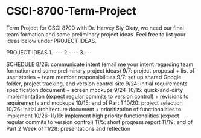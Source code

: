 # CSCI-8700-Term-Project
Term Project for CSCI 8700 with Dr. Harvey Siy
Okay, we need our final team formation and some preliminary project ideas.  Feel free to list your ideas below under PROJECT IDEAS.

PROJECT IDEAS
1.----
2.----
3.---


SCHEDULE
8/26: communicate intent (email me your intent regarding team formation and some preliminary project ideas)
9/7: project proposal + list of user stories + team member responsibilities
9/7: set up shared Google folder, project tracking, and version control site
9/24: initial requirements specification document + screen mockups
9/24-10/15: quick-and-dirty implementation (expect regular commits to version control) + revisions to requirements and mockups
10/15: end of Part 1
10/20: project selection
10/26: initial architecture document + prioritization of functionalities to implement
10/26-11/19: implement high priority functionalities (expect regular commits to version control)
11/5: short progress report
11/19: end of Part 2
Week of 11/28: presentations and reflection
